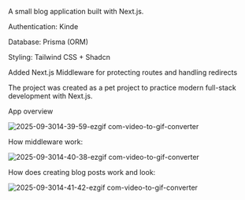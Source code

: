 A small blog application built with Next.js.

Authentication: Kinde

Database: Prisma (ORM)

Styling: Tailwind CSS + Shadcn

Added Next.js Middleware for protecting routes and handling redirects

The project was created as a pet project to practice modern full-stack development with Next.js.


App overview

![2025-09-3014-39-59-ezgif com-video-to-gif-converter](https://github.com/user-attachments/assets/a61e7f0a-c7ae-4927-a42d-f035d64261bb)

How middleware work:

![2025-09-3014-40-38-ezgif com-video-to-gif-converter](https://github.com/user-attachments/assets/48f2690f-2adb-4054-aa7f-6f6af536e40c)

How does creating blog posts work and look:

![2025-09-3014-41-42-ezgif com-video-to-gif-converter](https://github.com/user-attachments/assets/1a0d5523-72e4-4e82-a455-f68fe667ddc0)
